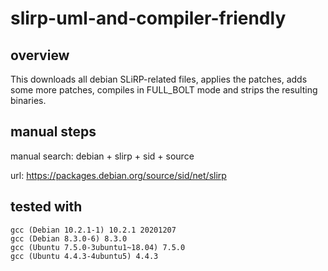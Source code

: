# slirp-uml-and-compiler-friendly

## overview ##

This downloads all debian SLiRP-related files, applies the patches,
adds some more patches, compiles in FULL_BOLT mode and
strips the resulting binaries.

## manual steps ##

manual search:
debian + slirp + sid + source

url:
https://packages.debian.org/source/sid/net/slirp

## tested with ##
```
gcc (Debian 10.2.1-1) 10.2.1 20201207
gcc (Debian 8.3.0-6) 8.3.0
gcc (Ubuntu 7.5.0-3ubuntu1~18.04) 7.5.0
gcc (Ubuntu 4.4.3-4ubuntu5) 4.4.3
```
